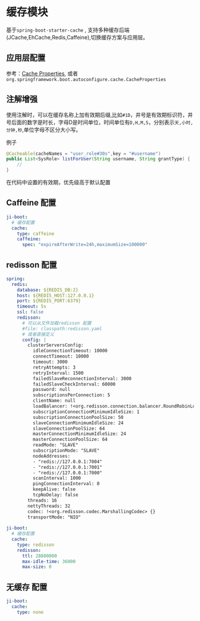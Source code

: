 # 缓存模块
基于`spring-boot-starter-cache` , 支持多种缓存后端(JCache,EhCache,Redis,Caffeine),切换缓存方案与应用层。

## 应用层配置

参考：[Cache Properties](https://docs.spring.io/spring-boot/docs/current/reference/html/appendix-application-properties.html#common-application-properties-cache), 或者`org.springframework.boot.autoconfigure.cache.CacheProperties`

## 注解增强
使用注解时，可以在缓存名称上加有效期后缀,比如`#1D`，井号是有效期标识符，井号后面的数字是时长，字母D是时间单位，时间单位有`D,H,M,S`，分别表示`天,小时,分钟,秒`,单位字母不区分大小写。

例子

```java
@Cacheable(cacheNames = "user_role#30s",key = "#username")
public List<SysRole> listForUser(String username, String grantType) {
    // 
}
```
在代码中设置的有效期，优先级高于默认配置

## Caffeine 配置

```yaml
ji-boot:
  # 缓存配置
  cache:
    type: caffeine
    caffeine:
      spec: "expireAfterWrite=24h,maximumSize=100000"
```

## redisson 配置

```yaml
spring:
  redis:
    database: ${REDIS_DB:2}
    host: ${REDIS_HOST:127.0.0.1}
    port: ${REDIS_PORT:6379}
    timeout: 5s
    ssl: false
    redisson:
      # 可以从文件加载redisson 配置
      #file: classpath:redisson.yaml
      # 或者直接定义
      config: |
        clusterServersConfig:
          idleConnectionTimeout: 10000
          connectTimeout: 10000
          timeout: 3000
          retryAttempts: 3
          retryInterval: 1500
          failedSlaveReconnectionInterval: 3000
          failedSlaveCheckInterval: 60000
          password: null
          subscriptionsPerConnection: 5
          clientName: null
          loadBalancer: !<org.redisson.connection.balancer.RoundRobinLoadBalancer> {}
          subscriptionConnectionMinimumIdleSize: 1
          subscriptionConnectionPoolSize: 50
          slaveConnectionMinimumIdleSize: 24
          slaveConnectionPoolSize: 64
          masterConnectionMinimumIdleSize: 24
          masterConnectionPoolSize: 64
          readMode: "SLAVE"
          subscriptionMode: "SLAVE"
          nodeAddresses:
          - "redis://127.0.0.1:7004"
          - "redis://127.0.0.1:7001"
          - "redis://127.0.0.1:7000"
          scanInterval: 1000
          pingConnectionInterval: 0
          keepAlive: false
          tcpNoDelay: false
        threads: 16
        nettyThreads: 32
        codec: !<org.redisson.codec.MarshallingCodec> {}
        transportMode: "NIO"
      
ji-boot:
  # 缓存配置
  cache:
    type: redisson
    redisson:
      ttl: 28800000
      max-idle-time: 36000
      max-size: 0
```

## 无缓存 配置

```yaml
ji-boot:
  cache:
    type: none
```
